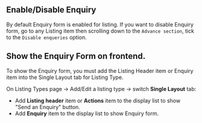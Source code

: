 ## Enable/Disable Enquiry
By default Enquiry form is enabled for listing.
If you want to disable Enquiry form, go to any Listing item then scrolling down to the `Advance section`, tick to the `Disable enqueries` option.



## Show the Enquiry Form on frontend.
To show the Enquiry  form, you must add the Listing Header item or Enquiry item into the Single Layout tab for Listing Type.

On Listing Types page -> Add/Edit a listing type -> switch **Single Layout** tab: 
- Add **Listing header** item or **Actions** item to the display list to show "Send an Enquiry" button.
- Add **Enquiry** item to the display list to show Enquiry form.

